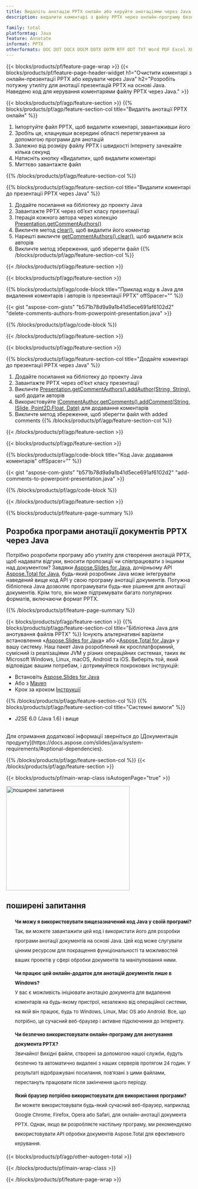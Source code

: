 ```yaml
---
title: Видаліть анотацію PPTX онлайн або керуйте анотаціями через Java
description: видалити коментарі з файлу PPTX через онлайн-програму безкоштовно. Код Java API для керування коментарями файлів PPTX.

family: total
platformtag: Java
feature: Annotate
informat: PPTX
otherformats: DOC DOT DOCX DOCM DOTX DOTM RTF ODT TXT Word PDF Excel XLS XLSX XLSB XLSM XLT XLTX XLTM CSV TSV ODS Powerpoint PPT PPS PPTX POTX PPSX PPTM PPSM POTM ODP
---
```

{{< blocks/products/pf/feature-page-wrap >}}
{{< blocks/products/pf/feature-page-header-widget h1="Очистити коментарі з онлайн-презентації PPTX або керувати через Java" h2="Розробіть потужну утиліту для анотації презентацій PPTX на основі Java. Наведено код для керування коментарями файлу PPTX через Java." >}}

{{< blocks/products/pf/agp/feature-section >}}
{{% blocks/products/pf/agp/feature-section-col title="Видаліть анотації PPTX онлайн" %}}

1. Імпортуйте файл PPTX, щоб видалити коментарі, завантаживши його
1. Зробіть це, клацнувши всередині області перетягування за допомогою програми для анотацій
1. Залежно від розміру файлу PPTX і швидкості Інтернету зачекайте кілька секунд
1. Натисніть кнопку «Видалити», щоб видалити коментарі
1. Миттєво завантажте файл

{{% /blocks/products/pf/agp/feature-section-col %}}

{{% blocks/products/pf/agp/feature-section-col title="Видалити коментарі до презентації PPTX через Java" %}}

1. Додайте посилання на бібліотеку до проекту Java 
1. Завантажте PPTX через об’єкт класу презентації
1. Ітерація кожного автора через колекцію [Presentation.getCommentAuthors()](https://reference.aspose.com/slides/java/com.aspose.slides/Presentation#getCommentAuthors--) 
1. Викличте метод [clear()](https://reference.aspose.com/slides/java/com.aspose.slides/icommentcollection/#clear--), щоб видалити його коментар
1. Нарешті викличте [getCommentAuthors().clear()](https://reference.aspose.com/slides/java/com.aspose.slides/commentauthorcollection/#clear--), щоб видалити всіх авторів
1. Викличте метод збереження, щоб зберегти файл
{{% /blocks/products/pf/agp/feature-section-col %}}

{{< /blocks/products/pf/agp/feature-section >}}

{{< blocks/products/pf/agp/feature-section >}}

{{% blocks/products/pf/agp/code-block title="Приклад коду в Java для видалення коментарів і авторів із презентації PPTX" offSpacer="" %}}

{{< gist "aspose-com-gists" "b571b78d9a9a1b41d5ece691af6102d2" "delete-comments-authors-from-powerpoint-presentation.java" >}}

{{% /blocks/products/pf/agp/code-block %}}

{{< /blocks/products/pf/agp/feature-section >}}


{{< blocks/products/pf/agp/feature-section >}}

{{% blocks/products/pf/agp/feature-section-col title="Додайте коментарі до презентації PPTX через Java" %}}

1. Додайте посилання на бібліотеку до проекту Java 
1. Завантажте PPTX через об’єкт класу презентації
1. Викличте [Presentation.getCommentAuthors().addAuthor(String, String)](https://reference.aspose.com/slides/java/com.aspose.slides/ICommentAuthorCollection#addAuthor-java.lang.String-java.lang.String-), щоб додати авторів
1. Використовуйте [ICommentAuthor.getComments().addComment(String, ISlide, Point2D.Float, Date)](https://reference.aspose.com/slides/java/com.aspose.slides/ICommentCollection#addComment-java.lang.String-com.aspose.slides.ISlide-java.awt.geom.Point2D.Float-java.util.Date-) для додавання коментарів 
1. Викличте метод збереження, щоб зберегти файл with added comments
{{% /blocks/products/pf/agp/feature-section-col %}}

{{< /blocks/products/pf/agp/feature-section >}}

{{< blocks/products/pf/agp/feature-section >}}

{{% blocks/products/pf/agp/code-block title="Код Java: додавання коментарів" offSpacer="" %}}

{{< gist "aspose-com-gists" "b571b78d9a9a1b41d5ece691af6102d2" "add-comments-to-powerpoint-presentation.java" >}}

{{% /blocks/products/pf/agp/code-block %}}

{{< /blocks/products/pf/agp/feature-section >}}


{{% blocks/products/pf/feature-page-summary %}}


<h2>Розробка програми анотації документів PPTX через Java</h2>

Потрібно розробити програму або утиліту для створення анотацій PPTX, щоб надавати відгуки, вносити пропозиції чи співпрацювати з іншими над документом? Завдяки [Aspose.Slides for Java](https://products.aspose.com/slides/uk/java/), дочірньому API [Aspose.Total for Java](https://products.aspose.com/total/uk/java/), будь-який розробник Java може інтегрувати наведений вище код API у свою програму анотації документів. Потужна бібліотека Java дозволяє програмувати будь-яке рішення для анотації документів. Крім того, він може підтримувати багато популярних форматів, включаючи формат PPTX.<br />

{{% /blocks/products/pf/feature-page-summary %}}

{{< blocks/products/pf/agp/feature-section >}}
{{% blocks/products/pf/agp/feature-section-col title="Бібліотека Java для анотування файлів PPTX" %}}
Існують альтернативні варіанти встановлення «[Aspose.Slides for Java](https://products.aspose.com/slides/uk/java/)» або «[Aspose.Total for Java](https://products.aspose.com/total/uk/java/)» у вашу систему. Наш пакет Java розроблений як кросплатформний, сумісний із реалізаціями JVM у різних операційних системах, таких як Microsoft Windows, Linux, macOS, Android та iOS. Виберіть той, який відповідає вашим потребам, і дотримуйтеся покрокових інструкцій:<br />

- Встановіть [Aspose.Slides for Java](https://docs.aspose.com/slides/java/installation/)
- Або з [Maven](https://releases.aspose.com/java/repo/com/aspose/aspose-slides/)
- Крок за кроком [Інструкції](https://docs.aspose.com/slides/java/installation/#install-aspose-slides-for-java-from-maven-repository)

{{% /blocks/products/pf/agp/feature-section-col %}}
{{% blocks/products/pf/agp/feature-section-col title="Системні вимоги" %}}

- J2SE 6.0 (Java 1.6) і вище

<br />
Для отримання додаткової інформації зверніться до [Документація продукту](https://docs.aspose.com/slides/java/system-requirements/#optional-dependencies).

{{% /blocks/products/pf/agp/feature-section-col %}}
{{< /blocks/products/pf/agp/feature-section >}}


{{< blocks/products/pf/main-wrap-class isAutogenPage="true" >}}

<style>.howtolist li{margin-right: 0!important;line-height: 26px;position: relative;margin-bottom: 10px;font-size: 13px;list-style-type: none;}</style>
<div class="col-md-12 tl bg-gray-dark howtolist section">
  <a class="anchor" name="faqpage"></a>
  <div class="container tl dflex" itemscope="" itemtype="https://schema.org/FAQPage">
      <div class="col-md-4 howtosectiongfx">
          <img class="social-panel-hide-on-mobile" src="https://www.groupdocs.cloud/templates/brand/images/groupdocs/conversion/groupdocs_conversion-brand.png" alt="поширені запитання" width="335" height="283">
      </div>
      <div class="howtosection col-md-8">
          <div>
              <h2>поширені запитання</h2>
              <ul>
                  <li itemscope="" itemprop="mainEntity" itemtype="https://schema.org/Question">
                      <div>
                          <span itemprop="name"><b>Чи можу я використовувати вищезазначений код Java у своїй програмі?</b></span>
                      </div>
                      <div itemscope="" itemprop="acceptedAnswer" itemtype="https://schema.org/Answer">
                          <span itemprop="text">Так, ви можете завантажити цей код і використати його для розробки програми анотації документів на основі Java. Цей код може слугувати цінним ресурсом для покращення функціональності та можливостей ваших проектів у сфері обробки документів та маніпулювання ними.</span>
                      </div>
                  </li>
                  <li itemscope="" itemprop="mainEntity" itemtype="https://schema.org/Question">
                      <div>
                          <span itemprop="name"><b>Чи працює цей онлайн-додаток для анотацій документів лише в Windows?</b></span>
                      </div>
                      <div itemscope="" itemprop="acceptedAnswer" itemtype="https://schema.org/Answer">
                          <span itemprop="text">У вас є можливість ініціювати анотацію документа для видалення коментарів на будь-якому пристрої, незалежно від операційної системи, на якій він працює, будь то Windows, Linux, Mac OS або Android. Все, що потрібно, це сучасний веб-браузер і активне підключення до Інтернету.</span>
                      </div>
                  </li>
                  <li itemscope="" itemprop="mainEntity" itemtype="https://schema.org/Question">
                      <div>
                          <span itemprop="name"><b>Чи безпечно використовувати онлайн-програму для анотування документа PPTX?</b></span>
                      </div>
                      <div itemscope="" itemprop="acceptedAnswer" itemtype="https://schema.org/Answer">
                          <span itemprop="text">Звичайно! Вихідні файли, створені за допомогою нашої служби, будуть безпечно та автоматично видалені з наших серверів протягом 24 годин. У результаті відображувані посилання, пов’язані з цими файлами, перестануть працювати після закінчення цього періоду.</span>
                      </div>
                  </li>                 
                  <li itemscope="" itemprop="mainEntity" itemtype="https://schema.org/Question">
                      <div>
                          <span itemprop="name"><b>Який браузер потрібно використовувати для використання програми?</b></span>
                      </div>
                      <div itemscope="" itemprop="acceptedAnswer" itemtype="https://schema.org/Answer">
                          <span itemprop="text">Ви можете використовувати будь-який сучасний веб-браузер, наприклад Google Chrome, Firefox, Opera або Safari, для онлайн-анотації документа PPTX. Однак, якщо ви розробляєте настільну програму, ми рекомендуємо використовувати API обробки документів Aspose.Total для ефективного керування.</span>
                      </div>
                  </li>
              </ul>
          </div>
      </div>
  </div>

{{< blocks/products/pf/agp/other-autogen-total >}}

{{< /blocks/products/pf/main-wrap-class >}}

{{< /blocks/products/pf/feature-page-wrap >}}